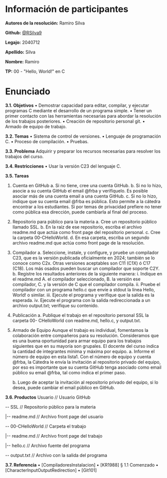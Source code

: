# Información de participantes

**Autores de la resolución:** Ramiro Silva

**Github:** [@RSilva9](https://github.com/RSilva9)

**Legajo:** 2040712

**Apellido:** Silva

**Nombre:** Ramiro

**TP:** 00 - "Hello, World!" en C

# Enunciado

**3.1. Objetivos**
	• Demostrar capacidad para editar, compilar, y ejecutar programas C mediante
	el desarrollo de un programa simple.
	• Tener un primer contacto con las herramientas necesarias para abordar la
	resolución de los trabajos posteriores.
	• Creación de repositorio personal git.
	• Armado de equipo de trabajo.

**3.2. Temas**
	• Sistema de control de versiones.
	• Lenguaje de programación C.
	• Proceso de compilación.
	• Pruebas.

**3.3. Problema**
	Adquirir y preparar los recursos necesarias para resolver los trabajos del curso.

**3.4. Restricciones**
	• Usar la versión C23 del lenguaje C.

**3.5. Tareas**
1. Cuenta en GitHub
	a. Si no tiene, cree una cuenta GitHub.
	b. Si no lo hizo, asocie a su cuenta GitHub el email @frba y verifíquelo. Es
	posible asociar más de una cuenta email a una cuenta GitHub.
	c. Si no lo hizo, indique que su cuenta email @frba es pública. Esto permite
	a la cátedra encontrar a los estudiantes. Si por temas de privacidad
	prefiere no tener como pública esa dirección, puede cambiarla al final del
	proceso.

2. Repositorio para público para la materia
a. Cree un repositorio público llamado SSL.
b. En la raíz de ese repositorio, escriba el archivo readme.md que actúa como
front page del repositorio personal.
c. Cree la carpeta 00-CHelloWorld.
d. En esa carpeta, escriba un segundo archivo readme.md que actúa como
front page de la resolución.

3. Compilador
a. Seleccione, instale, y configure, y pruebe un compilador C23, que es la
versión publicada oficialmente en 2024; también se lo conoce como C2x.
Otras versiones aceptables son C11 (C1X) ó C17 (C18).
Los más osados pueden buscar un compilador que soporte C2Y.
b. Registre los resultados anteriores de la siguiente manera:
	i. Indique en el readme.md
		A. el compilador seleccionado,
		B. la versión ese compilador,
		C. y la versión de C que el compilador compila.
	ii. Pruebe el compilador con un programa hello.c que envíe a stdout la línea Hello, World! o similar.
	iii. Ejecute el programa y verifique que la salida es la esperada.
	iv. Ejecute el programa con la salida redireccionada a un archivo output.txt; verifique su contenido.
	
4. Publicación
a. Publique el trabajo en el repositorio personal SSL la carpeta 00- CHelloWorld con readme.md, hello.c, y output.txt.

5. Armado de Equipo
Aunque el trabajo es individual, fomentamos la colaboración entre
compañeros para su resolución. Consideramos que es una buena
oportunidad para armar equipo para los trabajos siguientes que en su mayoría
son grupales. El docente del curso indica la cantidad de integrantes mínima
y máxima por equipo.
	a. Informe el número de equipo en esta lista1.
	Con el número de equipo y cuenta @frba, la Cátedra le envía la invitación
	al repositorio privado del equipo, por eso es importante que su cuenta
	GitHub tenga asociado como email público su email @frba, tal como indica
	el primer paso.
	
	b. Luego de aceptar la invitación al repositorio privado del equipo, si lo desea,
	puede cambiar el email público en GitHub.

**3.6. Productos**
Usuario // Usuario GitHub
 
 -- SSL // Repositorio público para la materia

|-- readme.md // Archivo front page del usuario

-- 00-CHelloWorld // Carpeta el trabajo

|-- readme.md // Archivo front page del trabajo

|-- hello.c // Archivo fuente del programa

-- output.txt // Archivo con la salida del programa

**3.7. Referencia**
	• [CompiladoresInstalacion]
	• [KR1988] § 1.1 Comenzado
	• [CharacterInputOutputRedirection]
	• [Git101]
